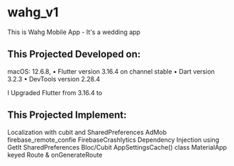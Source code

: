 # wahg_v1

This is Wahg Mobile App - It's a wedding app


## This Projected Developed on:

macOS: 12.6.8,
• Flutter version 3.16.4 on channel stable
• Dart version 3.2.3
• DevTools version 2.28.4

I Upgraded Flutter from 3.16.4 to 


## This Projected Implement:

Localization with cubit and SharedPreferences
AdMob
firebase_remote_confie
FirebaseCrashlytics
Dependency Injection using GetIt
SharedPreferences
Bloc/Cubit
AppSettingsCache() class
MaterialApp keyed Route & onGenerateRoute 